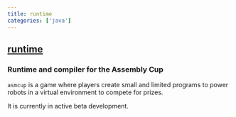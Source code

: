 ```yaml
---
title: runtime
categories: ['java']
---
```

## [runtime](https://github.com/asmcup/runtime)

### Runtime and compiler for the Assembly Cup


`asmcup` is a game where players create small and limited programs
to power robots in a virtual environment to compete for prizes.

It is currently in active beta development.
